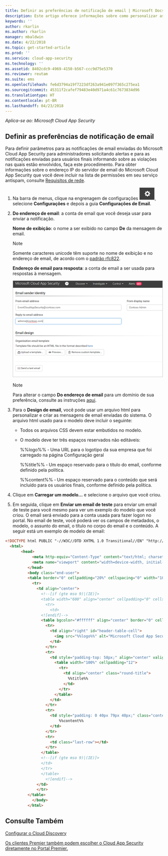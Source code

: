 ```yaml
---
title: Definir as preferências de notificação de email | Microsoft Docs
description: Este artigo oferece informações sobre como personalizar as notificações de email enviadas pelo Cloud App Security.
keywords: ''
author: rkarlin
ms.author: rkarlin
manager: mbaldwin
ms.date: 4/22/2018
ms.topic: get-started-article
ms.prod: ''
ms.service: cloud-app-security
ms.technology: ''
ms.assetid: 8402cdc9-4969-4150-b567-ccc9d75e5370
ms.reviewer: reutam
ms.suite: ems
ms.openlocfilehash: fe6d3794a19f7223df263a941e097f365c275ea1
ms.sourcegitcommit: 45311f2cafef79483e40d971a4c61c7673834d96
ms.translationtype: HT
ms.contentlocale: pt-BR
ms.lasthandoff: 04/23/2018
---
```

*Aplica-se ao: Microsoft Cloud App Security*


##  <a name="mailsettings"></a> Definir as preferências de notificação de email  

Para definir parâmetros para as notificações de email enviadas do Microsoft Cloud App Security para administradores solicitando alertas e para as notificações enviadas para usuários finais informando sobre as violações nas quais estão envolvidos, faça este procedimento. Para obter informações sobre o endereço IP do servidor de email do Microsoft Cloud App Security que você deve incluir na lista de permissões em seu serviço antispam, consulte [Requisitos de rede](network-requirements.md). 


1. Na barra de menus, clique na engrenagem de configurações ![ícone de configurações](./media/settings-icon.png "ícone de configurações"), selecione **Configurações** e depois a guia **Configurações de Email**.  

2. **Do endereço de email**: a conta de email que você deseja usar para enviar a notificação.  
   
   **Nome de exibição**: o nome a ser exibido no campo **De** da mensagem de email.  
   > [!NOTE]
   > Somente caracteres unicode têm suporte no nome de exibição e no endereço de email, de acordo com o [padrão rfc822](http://www.rfc-editor.org/rfc/rfc822.txt).

   **Endereço de email para resposta**: a conta de email a ser usada para respostas à mensagem.  
  
     ![definição de configurações de email](./media/mail-settings-config.png "definição de configurações de email")  

   >[!NOTE]
   >Para alterar o campo **Do endereço de email** para um domínio de sua preferência, consulte as instruções [aqui](https://mandrill.zendesk.com/hc/articles/205582277-How-do-I-add-DNS-records-for-my-sending-domains-).
  
3. Para o **Design de email**, você pode usar um arquivo html para personalizar e criar as mensagens de email enviadas do sistema. O arquivo html usado para o modelo deve incluir o seguinte:  
  
   -   Todos os arquivos CSS devem estar embutidos no modelo.  
  
   -   O modelo deve ter três espaços reservados não editáveis:  
  
        %%logo%% ‑ Uma URL para o logotipo da sua empresa que foi carregado na página Configuração geral  
  
        %%title%% ‑ Um espaço reservado para o título do email, conforme definido pela política.  

        %%content%% ‑ Um espaço reservado para o conteúdo que será incluído para os usuários finais, conforme definido pela política.  
     
4. Clique em **Carregar um modelo...** e selecione o arquivo que você criou. 

5. Em seguida, clique em **Enviar um email de teste** para enviar um email de teste para você mesmo para ver um exemplo do modelo que você criou. O email será enviado para a conta usada para fazer logon no portal. No email de teste, você poderá ver os campos de metadados, o modelo, o assunto do email, o título no corpo do email e o conteúdo.  A seguir está um exemplo de modelo de email: 



```html
<!DOCTYPE html PUBLIC "-//W3C//DTD XHTML 1.0 Transitional//EN" "http://www.w3.org/TR/xhtml1/DTD/xhtml1-transitional.dtd">
  <html>  
       <head>  
            <meta http-equiv="Content-Type" content="text/html; charset=UTF-8"/>  
            <meta name="viewport" content="width=device-width, initial-scale=1.0"/>  
          </head>  
          <body class="end-user">  
          <table border="0" cellpadding="20%" cellspacing="0" width="100%" id="background-table">  
            <tr>  
              <td align="center">  
                <!--[if (gte mso 9)|(IE)]>  
                <table width="600" align="center" cellpadding="0" cellspacing="0" border="0">  
                  <tr>  
                    <td>  
                <![endif]-->  
                <table bgcolor="#ffffff" align="center" border="0" cellpadding="0" cellspacing="0" style="padding-bottom: 40px;" id="container-table">  
                  <tr>  
                    <td align="right" id="header-table-cell">  
                      <img src="%%logo%%" alt="Microsoft Cloud App Security" id="org-logo" />  
                    </td>  
                  </tr>  
                  <tr>  
                    <td style="padding-top: 58px;" align="center" valign="top">  
                      <table width="100%" cellpadding="12">  
                        <tr>  
                          <td align="center" class="round-title">  
                            %%title%%  
                          </td>  
                        </tr>  
                      </table>  
                    </td>  
                  </tr>  
                  <tr>  
                    <td style="padding: 0 40px 79px 40px;" class="content-table-cell" align="left" valign="top">  
                        %%content%%  
                    </td>  
                  </tr>  
                  <tr>  
                    <td class="last-row"></td>  
                  </tr>  
                </table>  
                <!--[if (gte mso 9)|(IE)]>  
                </td>  
                </tr>  
                </table>  
                  <![endif]-->  
              </td>  
              </tr>  
          </table>  
            </body>  
          </html>  
   ```
  

  
  

  
    
## <a name="see-also"></a>Consulte Também  
[Configurar o Cloud Discovery](set-up-cloud-discovery.md)   

[Os clientes Premier também podem escolher o Cloud App Security diretamente no Portal Premier.](https://premier.microsoft.com/)  
  
  